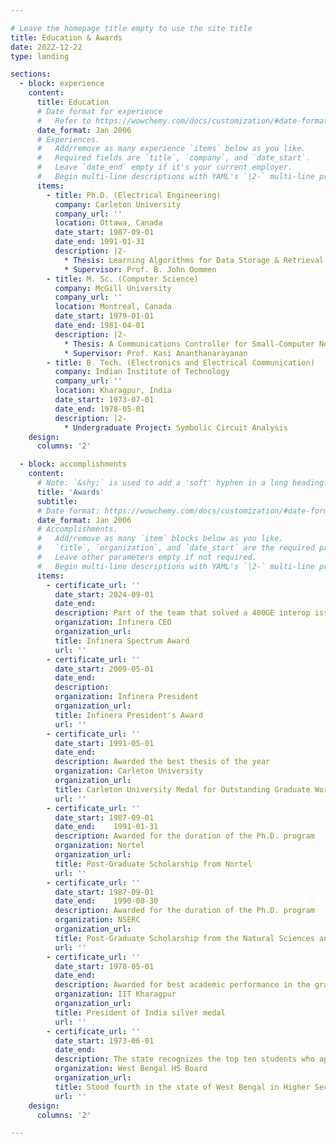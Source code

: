 ```yaml
---

# Leave the homepage title empty to use the site title
title: Education & Awards
date: 2022-12-22
type: landing

sections:
  - block: experience
    content:
      title: Education
      # Date format for experience
      #   Refer to https://wowchemy.com/docs/customization/#date-format
      date_format: Jan 2006
      # Experiences.
      #   Add/remove as many experience `items` below as you like.
      #   Required fields are `title`, `company`, and `date_start`.
      #   Leave `date_end` empty if it's your current employer.
      #   Begin multi-line descriptions with YAML's `|2-` multi-line prefix.
      items:
        - title: Ph.D. (Electrical Engineering)
          company: Carleton University
          company_url: ''
          location: Ottawa, Canada
          date_start: 1987-09-01
          date_end: 1991-01-31
          description: |2-
            * Thesis: Learning Algorithms for Data Storage & Retrieval
            * Supervisor: Prof. B. John Oommen
        - title: M. Sc. (Computer Science)
          company: McGill University
          company_url: ''
          location: Montreal, Canada
          date_start: 1979-01-01
          date_end: 1981-04-01
          description: |2-
            * Thesis: A Communications Controller for Small-Computer Networks
            * Supervisor: Prof. Kasi Ananthanarayanan
        - title: B. Tech. (Electronics and Electrical Communication)
          company: Indian Institute of Technology
          company_url: ''
          location: Kharagpur, India
          date_start: 1973-07-01
          date_end: 1978-05-01
          description: |2-
            * Undergraduate Project: Symbolic Circuit Analysis
    design:
      columns: '2'

  - block: accomplishments
    content:
      # Note: `&shy;` is used to add a 'soft' hyphen in a long heading.
      title: 'Awards'
      subtitle:
      # Date format: https://wowchemy.com/docs/customization/#date-format
      date_format: Jan 2006
      # Accomplishments.
      #   Add/remove as many `item` blocks below as you like.
      #   `title`, `organization`, and `date_start` are the required parameters.
      #   Leave other parameters empty if not required.
      #   Begin multi-line descriptions with YAML's `|2-` multi-line prefix.
      items:
        - certificate_url: ''
          date_start: 2024-09-01
          date_end:   
          description: Part of the team that solved a 400GE interop issue between customer network router & INFN muxponder
          organization: Infinera CEO
          organization_url: 
          title: Infinera Spectrum Award
          url: ''
        - certificate_url: ''
          date_start: 2009-05-01
          date_end:   
          description: 
          organization: Infinera President
          organization_url: 
          title: Infinera President's Award
          url: ''
        - certificate_url: ''
          date_start: 1991-05-01
          date_end:   
          description: Awarded the best thesis of the year
          organization: Carleton University
          organization_url: 
          title: Carleton University Medal for Outstanding Graduate Work at the Ph.D. level
          url: ''
        - certificate_url: ''
          date_start: 1987-09-01
          date_end:    1991-01-31 
          description: Awarded for the duration of the Ph.D. program
          organization: Nortel
          organization_url: 
          title: Post-Graduate Scholarship from Nortel
          url: ''
        - certificate_url: ''
          date_start: 1987-09-01
          date_end:    1990-08-30 
          description: Awarded for the duration of the Ph.D. program
          organization: NSERC
          organization_url: 
          title: Post-Graduate Scholarship from the Natural Sciences and Engineering Research Council (NSERC) of Canada
          url: ''
        - certificate_url: ''
          date_start: 1978-05-01
          date_end:   
          description: Awarded for best academic performance in the graduating batch of the B. Tech program in the Electronics & Communication Engineering (ECE) department
          organization: IIT Kharagpur
          organization_url: 
          title: President of India silver medal
          url: ''
        - certificate_url: ''
          date_start: 1973-06-01
          date_end:   
          description: The state recognizes the top ten students who appeared for the Higher Secondary Board Examination every year.
          organization: West Bengal HS Board
          organization_url: 
          title: Stood fourth in the state of West Bengal in Higher Secondary Examination
          url: ''
    design:
      columns: '2'

---
```

